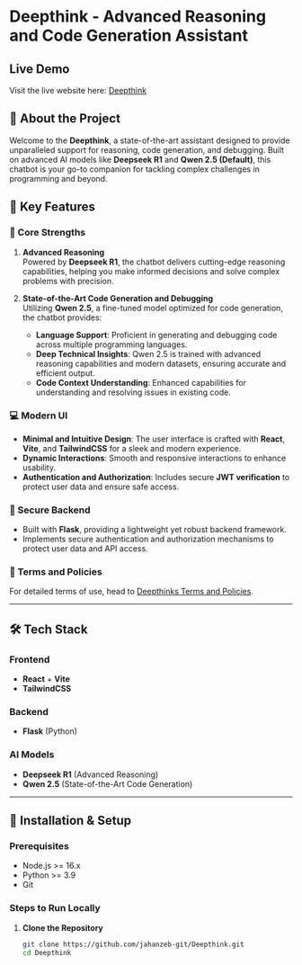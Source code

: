 # Deepthink - Advanced Reasoning and Code Generation Assistant

## Live Demo

Visit the live website here: [Deepthink](https://jahanzebahmed.netlify.app)
## 🚀 About the Project

Welcome to the **Deepthink**, a state-of-the-art assistant designed to provide unparalleled support for reasoning, code generation, and debugging. Built on advanced AI models like **Deepseek R1** and **Qwen 2.5 (Default)**, this chatbot is your go-to companion for tackling complex challenges in programming and beyond.

## 🌟 Key Features

### 🔑 Core Strengths
1. **Advanced Reasoning**  
   Powered by **Deepseek R1**, the chatbot delivers cutting-edge reasoning capabilities, helping you make informed decisions and solve complex problems with precision.

2. **State-of-the-Art Code Generation and Debugging**  
   Utilizing **Qwen 2.5**, a fine-tuned model optimized for code generation, the chatbot provides:  
   - **Language Support**: Proficient in generating and debugging code across multiple programming languages.  
   - **Deep Technical Insights**: Qwen 2.5 is trained with advanced reasoning capabilities and modern datasets, ensuring accurate and efficient output.  
   - **Code Context Understanding**: Enhanced capabilities for understanding and resolving issues in existing code.

### 💻 Modern UI
- **Minimal and Intuitive Design**: The user interface is crafted with **React**, **Vite**, and **TailwindCSS** for a sleek and modern experience.  
- **Dynamic Interactions**: Smooth and responsive interactions to enhance usability.  
- **Authentication and Authorization**: Includes secure **JWT verification** to protect user data and ensure safe access.

### 🔐 Secure Backend
- Built with **Flask**, providing a lightweight yet robust backend framework.  
- Implements secure authentication and authorization mechanisms to protect user data and API access.

### 📜 Terms and Policies
For detailed terms of use, head to [Deepthinks Terms and Policies](https://deepthinks.netlify.app/terms).

---

## 🛠️ Tech Stack

### Frontend
- **React** + **Vite**
- **TailwindCSS**

### Backend
- **Flask** (Python)

### AI Models
- **Deepseek R1** (Advanced Reasoning)  
- **Qwen 2.5** (State-of-the-Art Code Generation)

---

## 🔧 Installation & Setup

### Prerequisites
- Node.js >= 16.x
- Python >= 3.9
- Git

### Steps to Run Locally

1. **Clone the Repository**  
   ```bash
   git clone https://github.com/jahanzeb-git/Deepthink.git
   cd Deepthink
